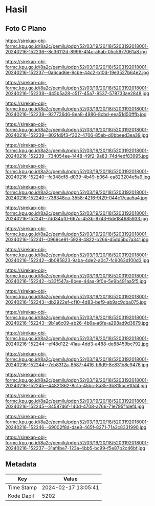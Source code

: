# Hasil

## Foto C Plano

https://sirekap-obj-formc.kpu.go.id/8a2c/pemilu/pdpr/52/03/19/20/18/5203192018001-20240216-152236--8c36112d-8996-4f4c-a6ab-05c5977061a8.jpg

https://sirekap-obj-formc.kpu.go.id/8a2c/pemilu/pdpr/52/03/19/20/18/5203192018001-20240216-152237--0a6cad6e-9cbe-44c2-b10d-19e3527b64e2.jpg

https://sirekap-obj-formc.kpu.go.id/8a2c/pemilu/pdpr/52/03/19/20/18/5203192018001-20240216-152238--445b5a28-c517-45a7-9537-578733ae2848.jpg

https://sirekap-obj-formc.kpu.go.id/8a2c/pemilu/pdpr/52/03/19/20/18/5203192018001-20240216-152238--927736d6-8ea8-4986-8cbd-eea51d50fffb.jpg

https://sirekap-obj-formc.kpu.go.id/8a2c/pemilu/pdpr/52/03/19/20/18/5203192018001-20240216-152239--802fd9f3-f302-4706-85eb-d0bbeed3ea39.jpg

https://sirekap-obj-formc.kpu.go.id/8a2c/pemilu/pdpr/52/03/19/20/18/5203192018001-20240216-152239--734054ee-1448-49f2-9a83-74d4edf83995.jpg

https://sirekap-obj-formc.kpu.go.id/8a2c/pemilu/pdpr/52/03/19/20/18/5203192018001-20240216-152240--fc348df8-d039-4b49-b064-ea823204e5a9.jpg

https://sirekap-obj-formc.kpu.go.id/8a2c/pemilu/pdpr/52/03/19/20/18/5203192018001-20240216-152240--736348ca-3558-4216-9f29-044c17caa5a4.jpg

https://sirekap-obj-formc.kpu.go.id/8a2c/pemilu/pdpr/52/03/19/20/18/5203192018001-20240216-152241--7dd34bf0-667c-453b-9743-6de184685933.jpg

https://sirekap-obj-formc.kpu.go.id/8a2c/pemilu/pdpr/52/03/19/20/18/5203192018001-20240216-152241--0969ce91-5928-4822-b266-d5dd5bc7a341.jpg

https://sirekap-obj-formc.kpu.go.id/8a2c/pemilu/pdpr/52/03/19/20/18/5203192018001-20240216-152242--db085823-9aba-4de2-a0c7-fc9063d100d3.jpg

https://sirekap-obj-formc.kpu.go.id/8a2c/pemilu/pdpr/52/03/19/20/18/5203192018001-20240216-152242--b33f547a-8bee-44aa-9f0e-5e9b491aa5f5.jpg

https://sirekap-obj-formc.kpu.go.id/8a2c/pemilu/pdpr/52/03/19/20/18/5203192018001-20240216-152243--db2922ef-cf10-4d83-bef9-ab9ac9dba075.jpg

https://sirekap-obj-formc.kpu.go.id/8a2c/pemilu/pdpr/52/03/19/20/18/5203192018001-20240216-152243--9b1a6c09-ab26-4b6a-a6fe-a298ad9d3679.jpg

https://sirekap-obj-formc.kpu.go.id/8a2c/pemilu/pdpr/52/03/19/20/18/5203192018001-20240216-152244--ef48d122-41aa-4dd3-a488-de88459bc792.jpg

https://sirekap-obj-formc.kpu.go.id/8a2c/pemilu/pdpr/52/03/19/20/18/5203192018001-20240216-152244--7eb8312a-8587-4416-b6d9-8e831b8c9476.jpg

https://sirekap-obj-formc.kpu.go.id/8a2c/pemilu/pdpr/52/03/19/20/18/5203192018001-20240216-152245--4482f862-8c1a-45bc-8a35-3b815bce10d4.jpg

https://sirekap-obj-formc.kpu.go.id/8a2c/pemilu/pdpr/52/03/19/20/18/5203192018001-20240216-152245--34587d6f-140d-4708-a766-71e795f1def4.jpg

https://sirekap-obj-formc.kpu.go.id/8a2c/pemilu/pdpr/52/03/19/20/18/5203192018001-20240216-152246--69002f8d-dae8-465f-8271-71a3c8331990.jpg

https://sirekap-obj-formc.kpu.go.id/8a2c/pemilu/pdpr/52/03/19/20/18/5203192018001-20240216-152237--31af4be7-123a-4bb5-bc99-f5e87b2c46bf.jpg


## Metadata

| Key        | Value               |
| ---------- | ------------------- |
| Time Stamp | 2024-02-17 13:05:41 |
| Kode Dapil | 5202                |



